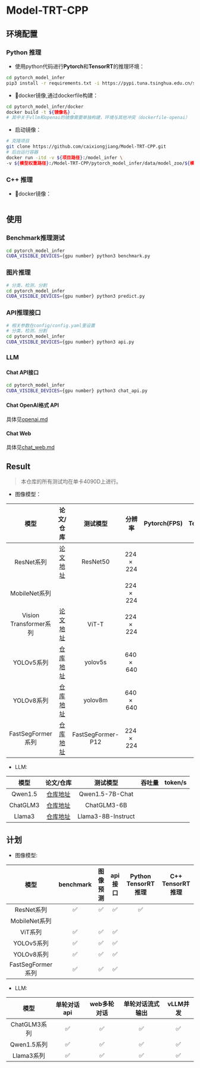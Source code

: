 # Model-TRT-CPP

## 环境配置

### Python 推理

* 使用python代码进行**Pytorch**和**TensorRT**的推理环境：
```bash
cd pytorch_model_infer
pip3 install -r requirements.txt -i https://pypi.tuna.tsinghua.edu.cn/simple
```
* 🐳docker镜像,通过dockerfile构建：
```bash
cd pytorch_model_infer/docker
docker build -t ${镜像名} .
# 其中关于vllm和openai的镜像需要单独构建，环境与其他冲突（dockerfile-openai）
```

* 启动镜像：
```bash
# 克隆项目
git clone https://github.com/caixiongjiang/Model-TRT-CPP.git
# 后台运行容器
docker run -itd -v ${项目路径}:/model_infer \
-v ${模型权重路径}:/Model-TRT-CPP/pytorch_model_infer/data/model_zoo/${模型文件分类（分类，检测，分割，大模型）}/${模型文件夹名字}
```

### C++ 推理

* 🐳docker镜像：
```bash

```
## 使用

### Benchmark推理测试

```bash
cd pytorch_model_infer
CUDA_VISIBLE_DEVICES={gpu number} python3 benchmark.py
```

### 图片推理

```bash
# 分类，检测，分割
cd pytorch_model_infer
CUDA_VISIBLE_DEVICES={gpu number} python3 predict.py
```

### API推理接口

```bash
# 相关参数在config/config.yaml里设置
# 分类，检测，分割
cd pytorch_model_infer
CUDA_VISIBLE_DEVICES={gpu number} python3 api.py
```
### LLM

#### Chat API接口

```bash
cd pytorch_model_infer
CUDA_VISIBLE_DEVICES={gpu number} python3 chat_api.py
```

#### Chat OpenAI格式 API

具体见[openai.md](./pytorch_model_infer/openai.md)

#### Chat Web

具体见[chat_web.md](./pytorch_model_infer/chat_web.md)




## Result
> 本仓库的所有测试均在单卡4090D上进行。

* 图像模型：

| 模型 | 论文/仓库 | 测试模型 | 分辨率 | Pytorch(FPS) | TensorRT(FPS) |
| :-----:| :-----: | :------: | :------: | :------: | :------: | 
| ResNet系列 | [论文地址](https://openaccess.thecvf.com/content_cvpr_2016/papers/He_Deep_Residual_Learning_CVPR_2016_paper.pdf) | ResNet50 | $224\times 224$ |  | |
| MobileNet系列 | |  | $224\times 224$ |  |  |
| Vision Transformer系列 | [论文地址](https://arxiv.org/pdf/2010.11929.pdf) | ViT-T | $224\times 224$ |  |  |
| YOLOv5系列 | [仓库地址](https://github.com/ultralytics/yolov5) | yolov5s | $640\times 640$ |  |  |
| YOLOv8系列 | [仓库地址](https://github.com/ultralytics/ultralytics) | yolov8m | $640\times 640$ |  |  |
| FastSegFormer系列 | [仓库地址](https://github.com/caixiongjiang/FastSegFormer) | FastSegFormer-P12 | $224\times 224$ |  |  |

* LLM: 

| 模型 | 论文/仓库 | 测试模型 | 吞吐量 | token/s |
| :-----:| :-----: | :------: | :------: | :------: |
| Qwen1.5 | [仓库地址](https://github.com/QwenLM/Qwen1.5) | Qwen1.5-7B-Chat |  |  |
| ChatGLM3 | [仓库地址](https://github.com/THUDM/ChatGLM3) | ChatGLM3-6B |  |  |
| Llama3 | [仓库地址](https://github.com/THUDM/ChatGLM3) | Llama3-8B-Instruct |  |  |



## 计划

* 图像模型:

| 模型 | benchmark | 图像预测 | api接口 | Python TensorRT推理 | C++ TensorRT推理 |
| :-----: | :-----: | :-----: | :------: | :------: | :------: |
| ResNet系列 | :white_check_mark: | :white_check_mark: | :white_check_mark: | :white_check_mark: |  |
| MobileNet系列 |  | | | | |
| ViT系列 | :white_check_mark: | :white_check_mark: | :white_check_mark: | | |
| YOLOv5系列 | :white_check_mark: | :white_check_mark: | :white_check_mark: | | |
| YOLOv8系列 | :white_check_mark: | :white_check_mark: | :white_check_mark: | | |
| FastSegFormer系列 | :white_check_mark: | :white_check_mark: | :white_check_mark: |  |  | 

* LLM:

| 模型 | 单轮对话api | web多轮对话 | 单轮对话流式输出 | vLLM并发 |
| :-----: | :-----: | :-----: | :------: | :------: |
| ChatGLM3系列 | :white_check_mark: | :white_check_mark: | :white_check_mark: | :white_check_mark: |
| Qwen1.5系列 | :white_check_mark: | :white_check_mark: | :white_check_mark: | :white_check_mark: |
| Llama3系列 | :white_check_mark: | :white_check_mark: | :white_check_mark: | :white_check_mark: |



